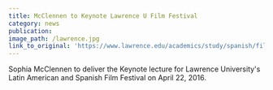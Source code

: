 ```yaml
---
title: McClennen to Keynote Lawrence U Film Festival
category: news
publication:
image_path: /lawrence.jpg
link_to_original: 'https://www.lawrence.edu/academics/study/spanish/film_festival'
---
```



Sophia McClennen to deliver the Keynote lecture for Lawrence University's Latin American and Spanish Film Festival on April 22, 2016.
